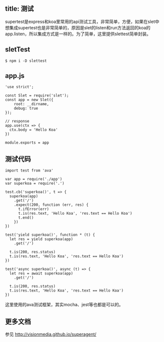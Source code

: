 title: 测试
---

supertest是express和koa里常用的api测试工具，非常简单，方便，如果在slet中想集成supertest也是非常简单的，原因是slet的listen和run方法返回的koa的app.listen，所以集成方式是一样的。为了简单，这里提供slettest简单封装。

## sletTest

```
$ npm i -D slettest
```

## app.js

```
'use strict';

const Slet = require('slet');
const app = new Slet({
    root: __dirname,
    debug: true
});

// response
app.use(ctx => {
  ctx.body = 'Hello Koa'
})

module.exports = app
```

## 测试代码

```
import test from 'ava'

var app = require('./app')
var superkoa = require('.')

test.cb('superkoa()', t => {
  superkoa(app)
    .get('/')
    .expect(200, function (err, res) {
      t.ifError(err)
      t.is(res.text, 'Hello Koa', 'res.text == Hello Koa')
      t.end()
    })
})

test('yield superkoa()', function * (t) {
  let res = yield superkoa(app)
    .get('/')

  t.is(200, res.status)
  t.is(res.text, 'Hello Koa', 'res.text == Hello Koa')
})

test('async superkoa()', async (t) => {
  let res = await superkoa(app)
    .get('/')

  t.is(200, res.status)
  t.is(res.text, 'Hello Koa', 'res.text == Hello Koa')
})

```

这里使用的ava测试框架，其实mocha、jest等也都是可以的。

## 更多文档

参见 http://visionmedia.github.io/superagent/

